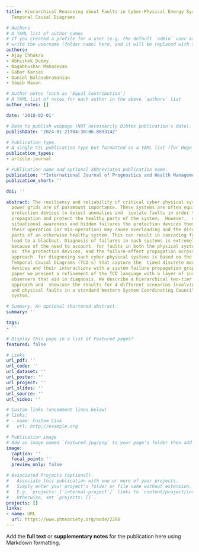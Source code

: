 ```yaml
---
title: Hierarchical Reasoning about Faults in Cyber-Physical Energy Systems using
  Temporal Causal Diagrams

# Authors
# A YAML list of author names
# If you created a profile for a user (e.g. the default `admin` user at `content/authors/admin/`), 
# write the username (folder name) here, and it will be replaced with their full name and linked to their profile.
authors:
- Ajay Chhokra
- Abhishek Dubey
- Nagabhushan Mahadevan
- Gabor Karsai
- Daniel Balasubramanian
- Saqib Hasan

# Author notes (such as 'Equal Contribution')
# A YAML list of notes for each author in the above `authors` list
author_notes: []

date: '2018-02-01'

# Date to publish webpage (NOT necessarily Bibtex publication's date).
publishDate: '2024-01-21T04:30:06.869314Z'

# Publication type.
# A single CSL publication type but formatted as a YAML list (for Hugo requirements).
publication_types:
- article-journal

# Publication name and optional abbreviated publication name.
publication: '*International Journal of Prognostics and Health Management*'
publication_short: ''

doi: ''

abstract: The resiliency and reliability of critical cyber physical systems like electrical
  power grids are of paramount importance. These systems are often equipped with specialized
  protection devices to detect anomalies and  isolate faults in order to arrest failure
  propagation and protect the healthy parts of the system.  However,  due to the limited
  situational awareness and hidden failures the protection devices themselves, through
  their operation (or mis-operation) may cause overloading and the disconnection of
  parts of an otherwise healthy system. This can result in cascading failures that
  lead to a blackout. Diagnosis of failures in such systems is extremely challenging
  because of the need to account  for faults in both the physical systems as well
  as  the protection devices, and the failure-effect propagation across the system.    Our
  approach  for diagnosing such cyber-physical systems is based on the concept of
  Temporal Causal Diagrams (TCD-s) that capture the  timed discrete models of protection
  devices and their interactions with a system failure propagation graph. In this
  paper we present a refinement of the TCD language with a layer of independent local
  observers that aid in diagnosis. We describe a hierarchical two-tier failure diagnosis
  approach and  showcase the results for 4 different scenarios involving both cyber
  and physical faults in a standard Western System Coordinating Council (WSCC) 9 bus
  system.

# Summary. An optional shortened abstract.
summary: ''

tags:
- ''

# Display this page in a list of Featured pages?
featured: false

# Links
url_pdf: ''
url_code: ''
url_dataset: ''
url_poster: ''
url_project: ''
url_slides: ''
url_source: ''
url_video: ''

# Custom links (uncomment lines below)
# links:
# - name: Custom Link
#   url: http://example.org

# Publication image
# Add an image named `featured.jpg/png` to your page's folder then add a caption below.
image:
  caption: ''
  focal_point: ''
  preview_only: false

# Associated Projects (optional).
#   Associate this publication with one or more of your projects.
#   Simply enter your project's folder or file name without extension.
#   E.g. `projects: ['internal-project']` links to `content/project/internal-project/index.md`.
#   Otherwise, set `projects: []`.
projects: []
links:
- name: URL
  url: https://www.phmsociety.org/node/2290
---
```


Add the **full text** or **supplementary notes** for the publication here using Markdown formatting.
